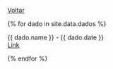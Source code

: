 [Voltar](./index.md)

{% for dado in site.data.dados %}

<div style="border:1px;">
  {{ dado.name }} - {{ dado.date }}
  <br><a href="{{ dado.link }}">Link</a>
</div>

{% endfor %}
